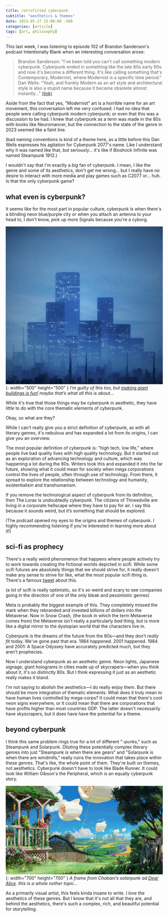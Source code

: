 ```yaml
---
title: retrofitted cyberpunk
subtitle: "aesthetics & themes"
date: 2023-05-27 15:00:00 -500
categories: [article]
tags: [art, philosophy]
---
```


This last week, I was listening to episode 102 of Brandon Sanderson's podcast Intentionally Blank when an interesting conversation arose:

> Brandon Sanderson: "I've been told you can't call something modern cyberpunk. Cyberpunk ended in something like the late 80s early 90s and now it's become a different thing. It's like calling something that's Contemporary, Modernist, where Modernist is a specific time period."
> Dan Wells: "Yeah, and frankly Modern as an art style and architectural style is also a stupid name because it became obsolete almost instantly..."
> [(link)](https://youtu.be/1JpxAdOBfnw?t=705)

Aside from the fact that yes, "Modernist" art is a horrible name for an art movement, this conversation left me very confused. I had no idea that people were calling cyberpunk modern cyberpunk; or even that this was a discussion to be had. I knew that cyberpunk as a term was made in the 80s with books like Neuromancer, but the connection to the state of the genre in 2023 seemed like a faint line.

(bad naming conventions is kind of a theme here, as a little before this Dan Wells expresses his agitation for Cyberpunk 2077's name. Like I understand why it was named like that, but seriously... it's like if Bioshock Infinite was named Steampunk 1912.) 

I wouldn't say that I'm exactly a *big* fan of cyberpunk. I mean, I like the genre and some of its aesthetics, don't get me wrong... but I really have no desire to interact with more media and play games such as C2077 or... huh. Is that the only cyberpunk game? 

## what even is cyberpunk?
It seems like for the most part in popular culture, cyberpunk is when there's a blinding neon blue/purple city or when you attach an antenna to your head to, I don't know, pick up more Signals because you're a cyborg. 

![sprawl](/assets/img/sprawl.png){: width="500" height="500" }
_I’m guilty of this too, but [making giant buildings is fun!](https://www.youtube.com/watch?v=s8JsAChpLcs) maybe that’s what all this is about…_

While it's true that those things may be cyberpunk in aesthetic, they have little to do with the core thematic elements of cyberpunk. 

Okay, so what are they?

While I can't really give you a strict definition of cyberpunk, as with all literary genres, it's nebulous and has expanded a lot from its origins, I can give you an overview. 

The most popular definition of cyberpunk is: "high tech, low life," where people live bad quality lives with high quality technology. But it started out as an exploration of advancing technology and culture, which was happening a lot during the 80s. Writers took this and expanded it into the far future, showing what it could mean for society when mega corporations control the lives of people, often through use of technology. From there, it spread to explore the relationship between technology and humanity, existentialism and transhumanism.

If you remove the technological aspect of cyberpunk from its definition, then The Lorax is undoubtedly cyberpunk. The citizens of Thneedville are living in a corporate hellscape where they have to pay for air. I say this because it sounds weird, but it’s something that should be explored.

(The podcast opened my eyes to the origins and themes of cyberpunk. I highly recommending listening if you're interested in learning more about it!)

## sci-fi as prophecy
There's a really weird phenomenon that happens where people actively try to work towards creating the fictional worlds depicted in scifi. While some scifi futures are absolutely things that we should strive for, it really doesn't make any sense to strive for like, what the most popular scifi thing is. There's a famous [tweet](https://twitter.com/AlexBlechman/status/1457842724128833538) about this.

(a lot of scifi is really optimistic, so it's so weird and scary to see companies going in the direction of one of the only bleak and pessimistic genres)

Meta is probably the biggest example of this. They completely missed the mark when they rebranded and invested billions of dollars into the Metaverse. Now in Snow Crash, (the book in which the term Metaverse comes from) the Metaverse isn't really a particularly *bad* thing, but is more like a digital mirror to the dystopian world that the characters live in.

Cyberpunk is the dreams of the future from the 80s—and they don't *really fit* today. We've gone past that era. 1984 happened. 2001 happened. 1984 and 2001: A Space Odyssey have accurately predicted much, but they aren't prophecies. 

Now I understand cyberpunk as an aesthetic genre. Neon lights, Japanese signage, giant holograms in cities made up of skycrapers—when you think about it, it's so distinctly 80s. But I think expressing it just as an aesthetic really makes it bland.

I'm not saying to abolish the aesthetics—I do really enjoy them. But there should be more integration of thematic elements. What does it truly mean to have human lives controlled by mega-corps? It could mean that there's cool neon signs everywhere, or it could mean that there are corporations that have profits higher than most countries GDP. The latter doesn't necessarily have skyscrapers, but it does have have the potential for a theme.

## beyond cyberpunk
I think this same problem rings true for a lot of different "-punks," such as Steampunk and Solarpunk. Diluting these potentially complex literary genres into just "Steampunk is when there are gears" and "Solarpunk is when there are windmills," really ruins the innovation that takes place within these genres. That's like, the whole point of them. They're built on themes, not aesthetics. Cyberpunk doesn't have to look like Blade Runner. It could look like William Gibson's the Peripheral, which is an equally cyberpunk story. 

![solarpunk](/assets/img/dearalice.png){: width="700" height="700" }
_A frame from Chobani’s solarpunk ad [Dear Alice](https://www.youtube.com/watch?v=z-Ng5ZvrDm4). this is a whole nother topic…_


As a primarily visual artist, this feels kinda insane to write. I *love* the aesthetics of these genres. But I know that it's not all that they are, and behind the aesthetics, there's such a complex, rich, and beautiful potential for storytelling.